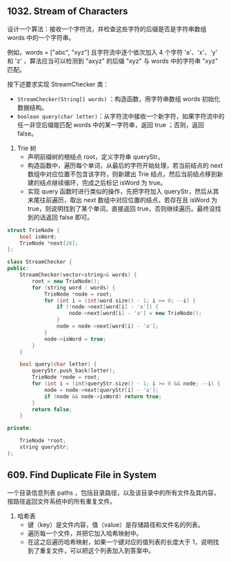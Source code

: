 ## 1032. Stream of Characters

设计一个算法：接收一个字符流，并检查这些字符的后缀是否是字符串数组 words 中的一个字符串。

例如，words = ["abc", "xyz"] 且字符流中逐个依次加入 4 个字符 'a'、'x'、'y' 和 'z' ，算法应当可以检测到 "axyz" 的后缀 "xyz" 与 words 中的字符串 "xyz" 匹配。

按下述要求实现 StreamChecker 类：

- `StreamChecker(String[] words)` ：构造函数，用字符串数组 words 初始化数据结构。
- `boolean query(char letter)`：从字符流中接收一个新字符，如果字符流中的任一非空后缀能匹配 words 中的某一字符串，返回 true ；否则，返回 false。

1. Trie 树
   - 声明前缀树的根结点 root，定义字符串 queryStr。
   - 构造函数中，遍历每个单词，从最后的字符开始处理，若当前结点的 next 数组中对应位置不包含该字符，则新建出 Trie 结点，然后当前结点移到新建的结点继续循环，完成之后标记 isWord 为 true。
   - 实现 query 函数时进行类似的操作，先把字符加入 queryStr，然后从其末尾往前遍历，取出 next 数组中对应位置的结点，若存在且 isWord 为 true，则说明找到了某个单词，直接返回 true，否则继续遍历。最终没找到的话返回 false 即可。

```cpp
struct TrieNode {
    bool isWord;
    TrieNode *next[26];
};

class StreamChecker {
public:
    StreamChecker(vector<string>& words) {
        root = new TrieNode();
        for (string word : words) {
            TrieNode *node = root;
            for (int i = (int)word.size() - 1; i >= 0; --i) {
                if (!node->next[word[i] - 'a']) {
                    node->next[word[i] - 'a'] = new TrieNode();
                }
                node = node->next[word[i] - 'a'];
            }
            node->isWord = true;
        }
    }

    bool query(char letter) {
        queryStr.push_back(letter);
        TrieNode *node = root;
        for (int i = (int)queryStr.size() - 1; i >= 0 && node; --i) {
            node = node->next[queryStr[i] - 'a'];
            if (node && node->isWord) return true;
        }
        return false;
    }

private:

    TrieNode *root;
    string queryStr;
};
```

## 609. Find Duplicate File in System

一个目录信息列表 paths ，包括目录路径，以及该目录中的所有文件及其内容，按路径返回文件系统中的所有重复文件。

1. 哈希表
   - 键（key）是文件内容，值（value）是存储路径和文件名的列表。
   - 遍历每一个文件，并把它加入哈希映射中。
   - 在这之后遍历哈希映射，如果一个键对应的值列表的长度大于 1，说明找到了重复文件，可以把这个列表加入到答案中。
